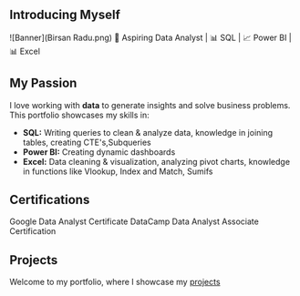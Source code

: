 ## Introducing Myself
![Banner](Birsan Radu.png)
🚀 Aspiring Data Analyst | 📊 SQL | 📈 Power BI | 📊 Excel  

##  My Passion 
I love working with **data** to generate insights and solve business problems. This portfolio showcases my skills in:  
- **SQL:** Writing queries to clean & analyze data, knowledge in joining tables, creating CTE's,Subqueries 
- **Power BI:** Creating dynamic dashboards  
- **Excel:** Data cleaning & visualization, analyzing pivot charts, knowledge in functions like Vlookup, Index and Match, Sumifs

## Certifications 
Google Data Analyst Certificate
DataCamp Data Analyst Associate Certification

## Projects
Welcome to my portfolio, where I showcase my [projects](https://github.com/RaulBande/Projects.git)


